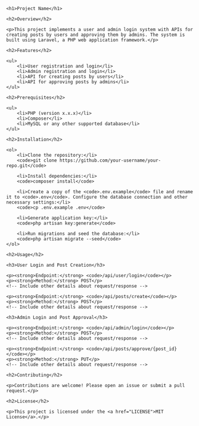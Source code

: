 <!DOCTYPE html>
<html lang="en">
<head>
    <meta charset="UTF-8">
    <meta name="viewport" content="width=device-width, initial-scale=1.0">
    <title>Project Name</title>
</head>
<body>

    <h1>Project Name</h1>

    <h2>Overview</h2>

    <p>This project implements a user and admin login system with APIs for creating posts by users and approving them by admins. The system is built using Laravel, a PHP web application framework.</p>

    <h2>Features</h2>

    <ul>
        <li>User registration and login</li>
        <li>Admin registration and login</li>
        <li>API for creating posts by users</li>
        <li>API for approving posts by admins</li>
    </ul>

    <h2>Prerequisites</h2>

    <ul>
        <li>PHP (version x.x.x)</li>
        <li>Composer</li>
        <li>MySQL or any other supported database</li>
    </ul>

    <h2>Installation</h2>

    <ol>
        <li>Clone the repository:</li>
        <code>git clone https://github.com/your-username/your-repo.git</code>

        <li>Install dependencies:</li>
        <code>composer install</code>

        <li>Create a copy of the <code>.env.example</code> file and rename it to <code>.env</code>. Configure the database connection and other necessary settings:</li>
        <code>cp .env.example .env</code>

        <li>Generate application key:</li>
        <code>php artisan key:generate</code>

        <li>Run migrations and seed the database:</li>
        <code>php artisan migrate --seed</code>
    </ol>

    <h2>Usage</h2>

    <h3>User Login and Post Creation</h3>

    <p><strong>Endpoint:</strong> <code>/api/user/login</code></p>
    <p><strong>Method:</strong> POST</p>
    <!-- Include other details about request/response -->

    <p><strong>Endpoint:</strong> <code>/api/posts/create</code></p>
    <p><strong>Method:</strong> POST</p>
    <!-- Include other details about request/response -->

    <h3>Admin Login and Post Approval</h3>

    <p><strong>Endpoint:</strong> <code>/api/admin/login</code></p>
    <p><strong>Method:</strong> POST</p>
    <!-- Include other details about request/response -->

    <p><strong>Endpoint:</strong> <code>/api/posts/approve/{post_id}</code></p>
    <p><strong>Method:</strong> PUT</p>
    <!-- Include other details about request/response -->

    <h2>Contributing</h2>

    <p>Contributions are welcome! Please open an issue or submit a pull request.</p>

    <h2>License</h2>

    <p>This project is licensed under the <a href="LICENSE">MIT License</a>.</p>

</body>
</html>
